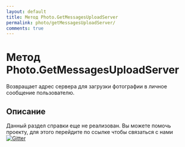 ```yaml
---
layout: default
title: Метод Photo.GetMessagesUploadServer
permalink: photo/getMessagesUploadServer/
comments: true
---
```

# Метод Photo.GetMessagesUploadServer
Возвращает адрес сервера для загрузки фотографии в личное сообщение пользователю.

## Описание
Данный раздел справки еще не реализован. Вы  можете помочь проекту, для этого перейдите по ссылке чтобы связаться с нами [![Gitter](https://badges.gitter.im/Join%20Chat.svg)](https://gitter.im/vknet/vk?utm_source=badge&utm_medium=badge&utm_campaign=pr-badge)
